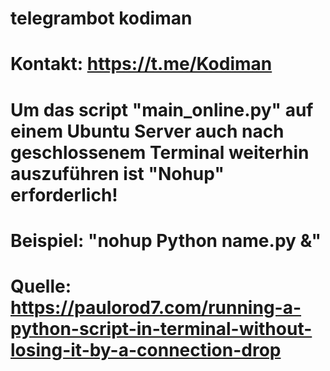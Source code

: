 # telegrambot kodiman
# Kontakt: https://t.me/Kodiman

# Um das script "main_online.py" auf einem Ubuntu Server auch nach geschlossenem Terminal weiterhin auszuführen ist "Nohup" erforderlich!
# Beispiel: "nohup Python name.py &"
# Quelle: https://paulorod7.com/running-a-python-script-in-terminal-without-losing-it-by-a-connection-drop
